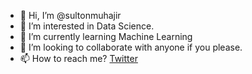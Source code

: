 - 👋 Hi, I’m @sultonmuhajir
- 👀 I’m interested in Data Science.
- 🌱 I’m currently learning Machine Learning
- 💞️ I’m looking to collaborate with anyone if you please.
- 📫 How to reach me? [Twitter](https://twitter.com/sulton_mj)
<!---
sultonmuhajir/sultonmuhajir is a ✨ special ✨ repository because its `README.md` (this file) appears on your GitHub profile.
You can click the Preview link to take a look at your changes.
--->
